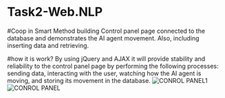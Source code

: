# Task2-Web.NLP
#Coop in Smart Method building Control panel page connected to the database and demonstrates the AI agent movement. Also, including inserting data and retrieving.

#how it is work? By using jQuery and AJAX it will provide stability and reliability to the control panel page by performing the following processes: sending data, interacting with the user, watching how the AI agent is moving, and storing its movement in the database.
![CONROL PANEL1](https://github.com/Noha-Alsubhi/Task2-Web.NLP/assets/138799681/193e8186-fa54-4374-8c3c-284690557768)
![CONROL PANEL](https://github.com/Noha-Alsubhi/Task2-Web.NLP/assets/138799681/099c20d6-f182-4851-9e1f-a523e8a1fa8e)

